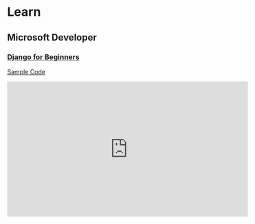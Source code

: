 # Learn

## Microsoft Developer

### [Django for Beginners](https://www.youtube.com/playlist?list=PLlrxD0HtieHjHCQ0JB_RrhbQp_9ccJztr)

[Sample Code](https://github.dev/microsoft/beginners-django)

<iframe width="560" height="315" src="https://www.youtube.com/embed/videoseries?list=PLlrxD0HtieHjHCQ0JB_RrhbQp_9ccJztr" title="YouTube video player" frameborder="0" allow="accelerometer; autoplay; clipboard-write; encrypted-media; gyroscope; picture-in-picture; web-share" allowfullscreen></iframe>
